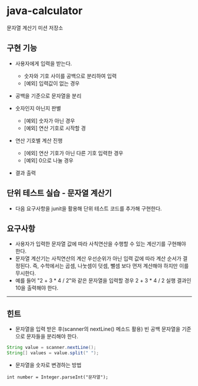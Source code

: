 # java-calculator
문자열 계산기 미션 저장소

## 구현 기능
- 사용자에게 입력을 받는다.
    - 숫자와 기호 사이를 공백으로 분리하여 입력
    - [예외] 입력값이 없는 경우
    
- 공백을 기준으로 문자열을 분리

- 숫자인지 아닌지 판별
    - [예외] 숫자가 아닌 경우
    - [예외] 연산 기호로 시작할 경

- 연산 기호별 계산 진행
    - [에외] 연산 기호가 아닌 다른 기호 입력한 경우
    - [예외] 0으로 나눌 경우
    
- 결과 출력



## 단위 테스트 실습 - 문자열 계산기
- 다음 요구사항을 junit을 활용해 단위 테스트 코드를 추가해 구현한다.
## 요구사항
- 사용자가 입력한 문자열 값에 따라 사칙연산을 수행할 수 있는 계산기를 구현해야 한다.
- 문자열 계산기는 사칙연산의 계산 우선순위가 아닌 입력 값에 따라 계산 순서가 결정된다. 즉, 수학에서는 곱셈, 나눗셈이 덧셈, 뺄셈 보다 먼저 계산해야 하지만 이를 무시한다.
- 예를 들어 "2 + 3 * 4 / 2"와 같은 문자열을 입력할 경우 2 + 3 * 4 / 2 실행 결과인 10을 출력해야 한다.

---

## 힌트
- 문자열을 입력 받은 후(scanner의 nextLine() 메소드 활용) 빈 공백 문자열을 기준으로 문자들을 분리해야 한다.
```java
String value = scanner.nextLine();
String[] values = value.split(" ");
```
- 문자열을 숫자로 변경하는 방법

`int number = Integer.parseInt("문자열");`
